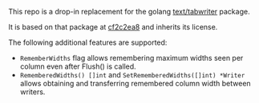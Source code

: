 This repo is a drop-in replacement for the golang [text/tabwriter](https://golang.org/pkg/text/tabwriter/) package.

It is based on that package at [cf2c2ea8](https://github.com/golang/go/tree/cf2c2ea89d09d486bb018b1817c5874388038c3a/src/text/tabwriter) and inherits its license.

The following additional features are supported:
* `RememberWidths` flag allows remembering maximum widths seen per column even after Flush() is called.
* `RememberedWidths() []int` and `SetRememberedWidths([]int) *Writer` allows obtaining and transferring remembered column width between writers.
